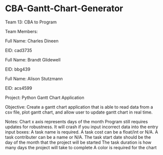 # CBA-Gantt-Chart-Generator
  
Team 13: CBA to Program

Team Members:

Full Name: Charles Dineen

EID: cad3735

Full Name: Brandt Glidewell

EID: bbg439

Full Name: Alison Stutzmann

EID: acs4599

Project: Python Gantt Chart Application

Objective: Create a gantt chart application that is able to read data from a csv file, plot gantt chart, and allow user to update gantt
chart in real time.

Notes:
Chart x axis represents days of the month
Program still requires updates for robustness. It will crash if you input incorrect data into the entry input boxes:
A task name is required.
A task cost can be a float/int or N/A.
A task contributer can be a name or N/A.
The task start date should be the day of the month that the project will be started
The task duration is how many days the project will take to complete
A color is required for the chart
